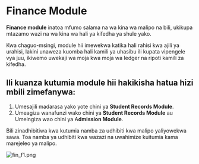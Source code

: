 # Finance Module

**Finance module** inatoa mfumo salama na wa kina wa malipo na bili, ukikupa mtazamo wazi na wa kina wa hali ya kifedha ya shule yako.

Kwa chaguo-msingi, module hii imewekwa katika hali rahisi kwa ajili ya urahisi, lakini unaweza kuomba hali kamili ya uhasibu ili kupata vipengele vya juu, ikiwemo uwekaji wa moja kwa moja wa ledger na ripoti kamili za kifedha.

## Ili kuanza kutumia module hii hakikisha hatua hizi mbili zimefanywa:

1. Umesajili madarasa yako yote chini ya **Student Records Module**.
2. Umeagiza wanafunzi wako chini ya **Student Records Module** au Umeingiza wao chini ya A**dmission Module**.

Bili zinadhibitiwa kwa kutumia namba za udhibiti kwa malipo yaliyowekwa sawa. Toa namba ya udhibiti kwa wazazi na uwahimize kuitumia kama marejeleo ya malipo.


![fin_f1.png](fin_f1.png)